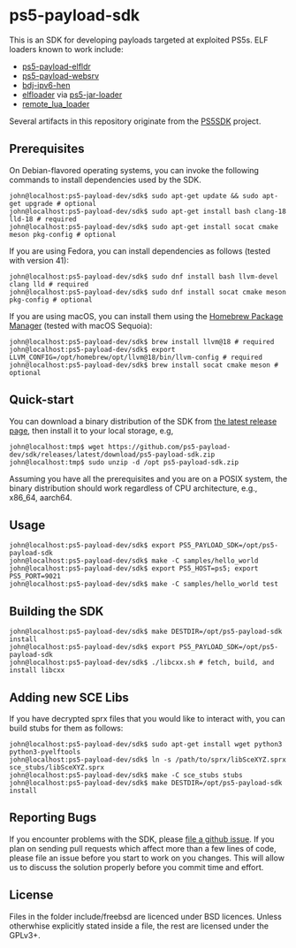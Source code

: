 # ps5-payload-sdk
This is an SDK for developing payloads targeted at exploited PS5s. ELF loaders
known to work include:
- [ps5-payload-elfldr][elfldr]
- [ps5-payload-websrv][websrv]
- [bdj-ipv6-hen][bdj-ipv6-hen]
- [elfloader][elfloader] via [ps5-jar-loader]
- [remote_lua_loader][remote_lua_loader]

Several artifacts in this repository originate from the [PS5SDK][PS5SDK] project.

## Prerequisites
On Debian-flavored operating systems, you can invoke the following commands to
install dependencies used by the SDK.
```console
john@localhost:ps5-payload-dev/sdk$ sudo apt-get update && sudo apt-get upgrade # optional
john@localhost:ps5-payload-dev/sdk$ sudo apt-get install bash clang-18 lld-18 # required
john@localhost:ps5-payload-dev/sdk$ sudo apt-get install socat cmake meson pkg-config # optional
```

If you are using Fedora, you can install dependencies as follows (tested with version 41):
```console
john@localhost:ps5-payload-dev/sdk$ sudo dnf install bash llvm-devel clang lld # required
john@localhost:ps5-payload-dev/sdk$ sudo dnf install socat cmake meson pkg-config # optional
```

If you are using macOS, you can install them using the [Homebrew Package Manager][macos-brew] (tested with macOS Sequoia):
```console
john@localhost:ps5-payload-dev/sdk$ brew install llvm@18 # required
john@localhost:ps5-payload-dev/sdk$ export LLVM_CONFIG=/opt/homebrew/opt/llvm@18/bin/llvm-config # required
john@localhost:ps5-payload-dev/sdk$ brew install socat cmake meson # optional
```

## Quick-start
You can download a binary distribution of the SDK from [the latest release page][latest-rel],
then install it to your local storage, e.g,
```console
john@localhost:tmp$ wget https://github.com/ps5-payload-dev/sdk/releases/latest/download/ps5-payload-sdk.zip
john@localhost:tmp$ sudo unzip -d /opt ps5-payload-sdk.zip
```
Assuming you have all the prerequisites and you are on a POSIX system,
the binary distribution should work regardless of CPU architecture, e.g., x86_64, aarch64.

## Usage
```console
john@localhost:ps5-payload-dev/sdk$ export PS5_PAYLOAD_SDK=/opt/ps5-payload-sdk
john@localhost:ps5-payload-dev/sdk$ make -C samples/hello_world
john@localhost:ps5-payload-dev/sdk$ export PS5_HOST=ps5; export PS5_PORT=9021
john@localhost:ps5-payload-dev/sdk$ make -C samples/hello_world test
```

## Building the SDK
```console
john@localhost:ps5-payload-dev/sdk$ make DESTDIR=/opt/ps5-payload-sdk install
john@localhost:ps5-payload-dev/sdk$ export PS5_PAYLOAD_SDK=/opt/ps5-payload-sdk
john@localhost:ps5-payload-dev/sdk$ ./libcxx.sh # fetch, build, and install libcxx
```

## Adding new SCE Libs
If you have decrypted sprx files that you would like to interact with, you can
build stubs for them as follows:
```console
john@localhost:ps5-payload-dev/sdk$ sudo apt-get install wget python3 python3-pyelftools
john@localhost:ps5-payload-dev/sdk$ ln -s /path/to/sprx/libSceXYZ.sprx sce_stubs/libSceXYZ.sprx
john@localhost:ps5-payload-dev/sdk$ make -C sce_stubs stubs
john@localhost:ps5-payload-dev/sdk$ make DESTDIR=/opt/ps5-payload-sdk install
```

## Reporting Bugs
If you encounter problems with the SDK, please [file a github issue][issues].
If you plan on sending pull requests which affect more than a few lines of code,
please file an issue before you start to work on you changes. This will allow us
to discuss the solution properly before you commit time and effort.

## License
Files in the folder include/freebsd are licenced under BSD licences.
Unless otherwhise explicitly stated inside a file, the rest are licensed under
the GPLv3+.

[issues]: https://github.com/ps5-payload-dev/sdk/issues/new
[latest-rel]: https://github.com/ps5-payload-dev/sdk/releases/latest
[elfldr]: https://github.com/ps5-payload-dev/elfldr
[websrv]: https://github.com/ps5-payload-dev/websrv
[bdj-ipv6-hen]: https://github.com/ps5-payload-dev/bdj-ipv6-hen
[remote_lua_loader]: https://github.com/shahrilnet/remote_lua_loader
[elfloader]: https://github.com/cryonumb/elfloader
[ps5-jar-loader]: https://github.com/hammer-83/ps5-jar-loader
[PS5SDK]: https://github.com/PS5Dev/PS5SDK
[macos-brew]: https://brew.sh
